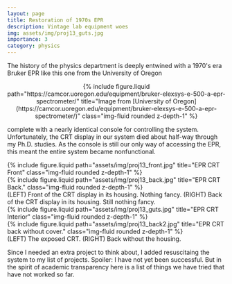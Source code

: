 ```yaml
---
layout: page
title: Restoration of 1970s EPR
description: Vintage lab equipment woes
img: assets/img/proj13_guts.jpg
importance: 3
category: physics
---
```


The history of the physics department is deeply entwined with a 1970's era Bruker EPR like this one from the University of Oregon

<center>
 <div class="col col-lg-2">
    </div>
    <div class="col-md-auto">
        {% include figure.liquid path="https://camcor.uoregon.edu/equipment/bruker-elexsys-e-500-a-epr-spectrometer/" title="Image from [University of Oregon](https://camcor.uoregon.edu/equipment/bruker-elexsys-e-500-a-epr-spectrometer/)" class="img-fluid rounded z-depth-1" %}
    </div>
    <div class="row justify-content-md-center">
    </div>
</center>

complete with a nearly identical console for controlling the system.  Unfortunately, the CRT display in our system died about half-way through my Ph.D. studies.  As the console is still our only way of accessing the EPR, this meant the entire system became nonfunctional.

<div class="row">
    <div class="col-sm mt-3 mt-md-0">
        {% include figure.liquid path="assets/img/proj13_front.jpg" title="EPR CRT Front" class="img-fluid rounded z-depth-1" %}
    </div>
    <div class="col-sm mt-3 mt-md-0">
    {% include figure.liquid path="assets/img/proj13_back.jpg" title="EPR CRT Back." class="img-fluid rounded z-depth-1" %}
    </div>
</div>
<div class="caption">
    (LEFT) Front of the CRT display in its housing.  Nothing fancy.  (RIGHT)  Back of the CRT display in its housing.  Still nothing fancy.
</div>

<div class="row">
    <div class="col-sm mt-3 mt-md-0">
        {% include figure.liquid path="assets/img/proj13_guts.jpg" title="EPR CRT Interior" class="img-fluid rounded z-depth-1" %}
    </div>
    <div class="col-sm mt-3 mt-md-0">
    {% include figure.liquid path="assets/img/proj13_back2.jpg" title="EPR CRT back without cover." class="img-fluid rounded z-depth-1" %}
    </div>
</div>
<div class="caption">
    (LEFT) The exposed CRT.  (RIGHT)  Back without the housing.
</div>

Since I needed an extra project to think about, I added resuscitaing the system to my list of projects.  Spoiler: I have not yet been successful. But in the spirit of academic transparency here is a list of things we have tried that have not worked so far.


